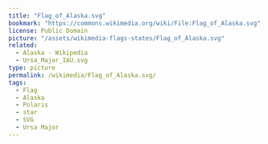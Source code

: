 ```yaml
---
title: "Flag_of_Alaska.svg"
bookmark: "https://commons.wikimedia.org/wiki/File:Flag_of_Alaska.svg"
license: Public Domain
picture: "/assets/wikimedia-flags-states/Flag_of_Alaska.svg"
related:
  - Alaska - Wikipedia
  - Ursa_Major_IAU.svg
type: picture
permalink: /wikimedia/Flag_of_Alaska.svg/
tags:
  - Flag
  - Alaska
  - Polaris
  - star
  - SVG
  - Ursa Major
---
```

